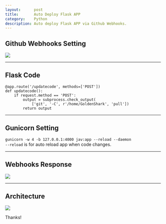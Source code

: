 ```yaml
---
layout:      post
title:       Auto Deploy Flask APP
category:    Python
description: Auto deploy Flask APP via Github Webhooks.
---
```


## Github Webhooks Setting ##
[![]({{site.baseurl}}/assets/img/webhooks-setting.png)]({{site.baseurl}}/assets/img/webhooks-setting.png)  

----------

## Flask Code ##
```
@app.route('/updatecode', methods=['POST'])
def updatecode():
    if request.method == 'POST':
        output = subprocess.check_output(
            ['git', '-C', r'/home/GoldenShark', 'pull'])
        return output
```

----------

## Gunicorn Setting ##
`gunicorn -w 4 -b 127.0.0.1:4000 jav:app --reload --daemon`  
`--reload` is for auto reload app when code changes.  

----------

## Webhooks Response ##
[![]({{site.baseurl}}/assets/img/webhooks-response.png)]({{site.baseurl}}/assets/img/webhooks-response.png)  

----------

## Architecture ##  
[![]({{site.baseurl}}/assets/img/auto-deploy-flask.png)]({{site.baseurl}}/assets/img/auto-deploy-flask.png)  

Thanks!  